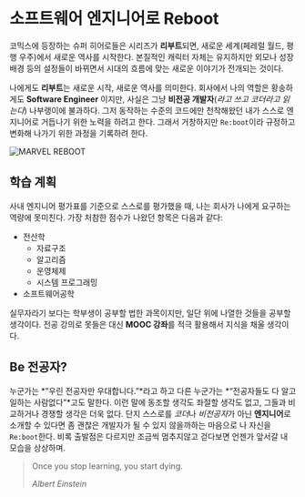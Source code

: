 # 소프트웨어 엔지니어로 Reboot

코믹스에 등장하는 슈퍼 히어로들은 시리즈가 **리부트**되면, 새로운 세계(페레럴 월드, 평행 우주)에서 새로운 역사를 시작한다. 본질적인 캐릭터 자체는 유지하지만 외모나 성장 배경 등의 설정들이 바뀌면서 시대의 흐름에 맞는 새로운 이야기가 전개되는 것이다.

나에게도 **리부트**는 새로운 시작, 새로운 역사를 의미한다. 회사에서 나의 역할은 황송하게도 **Software Engineer** 이지만, 사실은 그냥 **비전공 개발자**(*라고 쓰고 코더라고 읽는다*) 나부랭이에 불과하다. 그저 동작하는 수준의 코드에만 천착해왔던 내가 스스로 엔지니어로 거듭나기 위한 노력을 하려고 한다. 그래서 거창하지만 `Re:boot`이라 규정하고 변화해 나가기 위한 과정을 기록하려 한다.

![MARVEL REBOOT][image-1]

## 학습 계획
사내 엔지니어 평가표를 기준으로 스스로를 평가했을 때, 나는 회사가 나에게 요구하는 역량에 못미친다. 가장 처참한 점수가 나왔던 항목은 다음과 같다:

- 전산학
	- 자료구조
	- 알고리즘
	- 운영체제
	- 시스템 프로그래밍
- 소프트웨어공학

실무자라기 보다는 학부생이 공부할 법한 과목이지만, 일단 위에 나열한 것들을 공부할 생각이다. 전공 강의로 못들은 대신 **MOOC 강좌**를 적극 활용해서 지식을 채울 생각이다. 

## Be 전공자?
누군가는 *”우린 전공자만 우대합니다.”*라고 하고 다른 누군가는 *“전공자들도 다 알고 일하는 사람없다”*고도 말한다. 이런 말에 동조할 생각도 좌절할 생각도 없고, 그들과 비교하거나 경쟁할 생각은 더욱 없다. 단지 스스로를 *코더*나 *비전공자*가 아닌 **엔지니어**로 소개할 수 있다면 좀 괜찮은 개발자가 될 수 있지 않을까하는 마음으로 나 자신을 `Re:boot`한다. 비록 출발점은 다르지만 조금씩 멈추지않고 걷다보면 언젠가 앞서갈 내 모습을 상상하며.



> Once you stop learning, you start dying.
>
> *Albert Einstein*


[image-1]:	https://i.ytimg.com/vi/kie_UNYUSWU/0.jpg "MARVEL REBBOOT"
